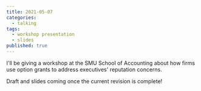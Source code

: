 ```yaml
---
title: 2021-05-07
categories:
  - talking
tags:
  - workshop presentation
  - slides
published: true
---
```


I'll be giving a workshop at the SMU School of Accounting about how firms use option grants to address executives' reputation concerns.

Draft and slides coming once the current revision is complete!
